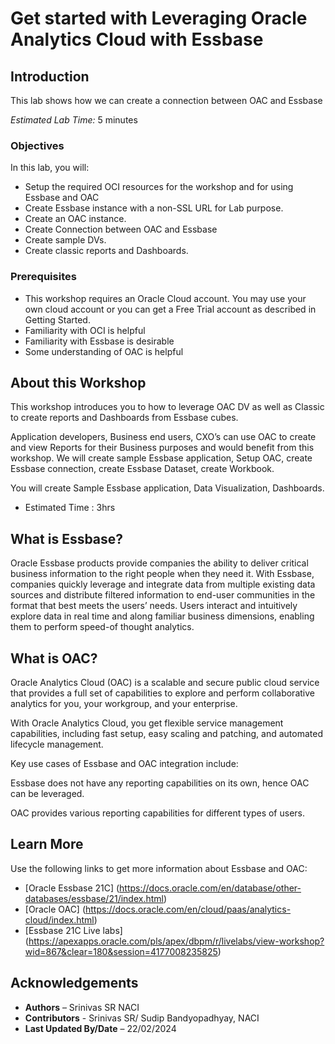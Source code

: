 
# Get started with Leveraging Oracle Analytics Cloud with Essbase

<!--![Banner](images/banner.png)-->

## Introduction

This lab shows how we can create a connection between OAC and Essbase

*Estimated Lab Time:* 5 minutes

### Objectives

In this lab, you will:

- Setup the required OCI resources for the workshop and for using Essbase and OAC
- Create Essbase instance with a non-SSL URL for Lab purpose.
- Create an OAC instance.
- Create Connection between OAC and Essbase
- Create sample DVs.
- Create classic reports and Dashboards.

### Prerequisites

- This workshop requires an Oracle Cloud account. You may use your own cloud account or you can get a Free Trial account as described in Getting Started.
- Familiarity with OCI is helpful
- Familiarity with Essbase is desirable
- Some understanding of OAC is helpful

## About this Workshop

This workshop introduces you to how to leverage OAC DV as well as Classic to create reports and Dashboards from Essbase cubes.

Application developers, Business end users, CXO’s can use OAC to create and view Reports for their Business purposes and would benefit from this workshop. We will create sample Essbase application, Setup OAC, create Essbase connection, create Essbase Dataset, create Workbook.

You will create Sample Essbase application, Data Visualization, Dashboards.

* Estimated Time : 3hrs

## What is Essbase?

Oracle Essbase products provide companies the ability to deliver critical business information to the right people when they need it. With Essbase, companies quickly leverage and integrate data from multiple existing data sources and distribute filtered information to end-user communities in the format that best meets the users’ needs. Users interact and intuitively explore data in real time and along familiar business dimensions, enabling them to perform speed-of thought analytics.

## What is OAC?

Oracle Analytics Cloud (OAC) is a scalable and secure public cloud service that provides a full set of capabilities to explore and perform collaborative analytics for you, your workgroup, and your enterprise.

With Oracle Analytics Cloud, you get flexible service management capabilities, including fast setup, easy scaling and patching, and automated lifecycle management.

Key use cases of Essbase and OAC integration include:

Essbase does not have any reporting capabilities on its own, hence OAC can be leveraged.

OAC provides various reporting capabilities for different types of users.

## Learn More

Use the following links to get more information about Essbase and OAC:

* [Oracle Essbase 21C] (https://docs.oracle.com/en/database/other-databases/essbase/21/index.html)
* [Oracle OAC] (https://docs.oracle.com/en/cloud/paas/analytics-cloud/index.html)
* [Essbase 21C Live labs] (https://apexapps.oracle.com/pls/apex/dbpm/r/livelabs/view-workshop?wid=867&clear=180&session=4177008235825)

## Acknowledgements

- **Authors** – Srinivas SR NACI
- **Contributors** - Srinivas SR/ Sudip Bandyopadhyay, NACI
- **Last Updated By/Date** – 22/02/2024

